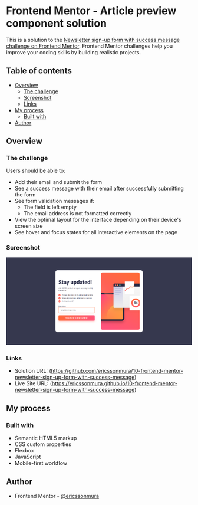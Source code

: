 # Frontend Mentor - Article preview component solution

This is a solution to the [Newsletter sign-up form with success message challenge on Frontend Mentor](https://www.frontendmentor.io/challenges/newsletter-signup-form-with-success-message-3FC1AZbNrv). Frontend Mentor challenges help you improve your coding skills by building realistic projects. 

## Table of contents

- [Overview](#overview)
  - [The challenge](#the-challenge)
  - [Screenshot](#screenshot)
  - [Links](#links)
- [My process](#my-process)
  - [Built with](#built-with)
- [Author](#author)


## Overview

### The challenge

Users should be able to:

- Add their email and submit the form
- See a success message with their email after successfully submitting the form
- See form validation messages if:
  - The field is left empty
  - The email address is not formatted correctly
- View the optimal layout for the interface depending on their device's screen size
- See hover and focus states for all interactive elements on the page

### Screenshot

![](./screenshot.png)


### Links

- Solution URL: (https://github.com/ericssonmura/10-frontend-mentor-newsletter-sign-up-form-with-success-message)
- Live Site URL: (https://ericssonmura.github.io/10-frontend-mentor-newsletter-sign-up-form-with-success-message)


## My process

### Built with

- Semantic HTML5 markup
- CSS custom properties
- Flexbox
- JavaScript
- Mobile-first workflow


## Author

- Frontend Mentor - [@ericssonmura](https://www.frontendmentor.io/profile/ericssonmura)

